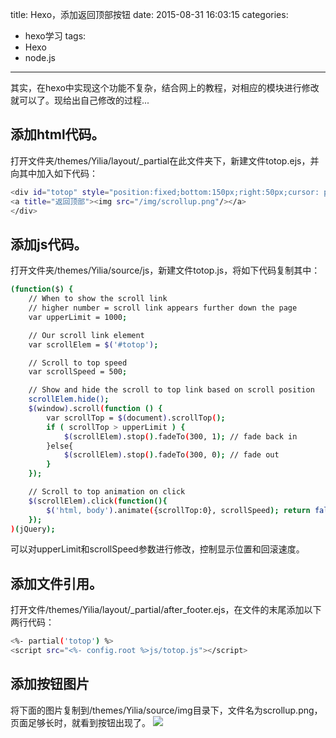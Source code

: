 title: Hexo，添加返回顶部按钮
date: 2015-08-31 16:03:15
categories:
- hexo学习 
tags:
- Hexo 
- node.js
---
  其实，在hexo中实现这个功能不复杂，结合网上的教程，对相应的模块进行修改就可以了。现给出自己修改的过程...
<!--more-->
## 添加html代码。
打开文件夹/themes/Yilia/layout/_partial在此文件夹下，新建文件totop.ejs，并向其中加入如下代码：
``` bash
<div id="totop" style="position:fixed;bottom:150px;right:50px;cursor: pointer;z-index: 99999;">
<a title="返回顶部"><img src="/img/scrollup.png"/></a>
</div>
```
## 添加js代码。
打开文件夹/themes/Yilia/source/js，新建文件totop.js，将如下代码复制其中：
``` bash
(function($) {
	// When to show the scroll link
	// higher number = scroll link appears further down the page
	var upperLimit = 1000;

	// Our scroll link element
	var scrollElem = $('#totop');

	// Scroll to top speed
	var scrollSpeed = 500;

	// Show and hide the scroll to top link based on scroll position
	scrollElem.hide();
	$(window).scroll(function () {
		var scrollTop = $(document).scrollTop();
		if ( scrollTop > upperLimit ) {
			$(scrollElem).stop().fadeTo(300, 1); // fade back in
		}else{
			$(scrollElem).stop().fadeTo(300, 0); // fade out
		}
	});

	// Scroll to top animation on click
	$(scrollElem).click(function(){
		$('html, body').animate({scrollTop:0}, scrollSpeed); return false;
	});
)(jQuery);
```
可以对upperLimit和scrollSpeed参数进行修改，控制显示位置和回滚速度。
## 添加文件引用。
打开文件/themes/Yilia/layout/_partial/after_footer.ejs，在文件的末尾添加以下两行代码：
``` bash
<%- partial('totop') %>
<script src="<%- config.root %>js/totop.js"></script>
```
## 添加按钮图片
将下面的图片复制到/themes/Yilia/source/img目录下，文件名为scrollup.png，页面足够长时，就看到按钮出现了。
![](http://120.24.60.216:4000/img/scrollup.png)

